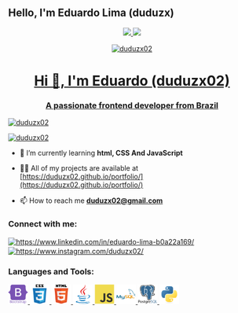## Hello, I'm Eduardo Lima (duduzx)

<div align="center">
  <a href="https://github.com/duduzx02">
  <img height="180em" src="https://github-readme-stats.vercel.app/api?username=duduzx02&show_icons=true&theme=dracula&include_all_commits=true&count_private=true"/>
  <img height="180em" src="https://github-readme-stats.vercel.app/api/top-langs/?username=duduzx02&layout=compact&langs_count=7&theme=dracula"/>
    <p><img align="center" src="https://github-readme-streak-stats.herokuapp.com/?user=duduzx02&&layout=compact&langs_count=7&theme=dracula" alt="duduzx02" /></p>
</div>








<h1 align="center">Hi 👋, I'm Eduardo (duduzx02)</h1>
<h3 align="center">A passionate frontend developer from Brazil</h3>

<p align="left"> <img src="https://komarev.com/ghpvc/?username=duduzx02&label=Profile%20views&color=0e75b6&style=flat" alt="duduzx02" /> </p>

<p align="left"> <a href="https://github.com/ryo-ma/github-profile-trophy"><img src="https://github-profile-trophy.vercel.app/?username=duduzx02&layout=compact&langs_count=7&theme=dracula" alt="duduzx02" /></a> </p>


- 🌱 I’m currently learning **html, CSS And JavaScript**

- 👨‍💻 All of my projects are available at [https://duduzx02.github.io/portfolio/](https://duduzx02.github.io/portfolio/)

- 📫 How to reach me **duduzx02@gmail.com**

<h3 align="left">Connect with me:</h3>
<p align="left">
<a href="https://www.linkedin.com/in/eduardo-lima-b0a22a169/" target="blank"><img align="center" src="https://raw.githubusercontent.com/rahuldkjain/github-profile-readme-generator/master/src/images/icons/Social/linked-in-alt.svg" alt="https://www.linkedin.com/in/eduardo-lima-b0a22a169/" height="30" width="40" /></a>
<a href="https://www.instagram.com/duduzx02/" target="blank"><img align="center" src="https://raw.githubusercontent.com/rahuldkjain/github-profile-readme-generator/master/src/images/icons/Social/instagram.svg" alt="https://www.instagram.com/duduzx02/" height="30" width="40" /></a>
</p>

<h3 align="left">Languages and Tools:</h3>
<p align="left"> <a href="https://getbootstrap.com" target="_blank" rel="noreferrer"> <img src="https://raw.githubusercontent.com/devicons/devicon/master/icons/bootstrap/bootstrap-plain-wordmark.svg" alt="bootstrap" width="40" height="40"/> </a> <a href="https://www.w3schools.com/css/" target="_blank" rel="noreferrer"> <img src="https://raw.githubusercontent.com/devicons/devicon/master/icons/css3/css3-original-wordmark.svg" alt="css3" width="40" height="40"/> </a> <a href="https://www.w3.org/html/" target="_blank" rel="noreferrer"> <img src="https://raw.githubusercontent.com/devicons/devicon/master/icons/html5/html5-original-wordmark.svg" alt="html5" width="40" height="40"/> </a> <a href="https://www.java.com" target="_blank" rel="noreferrer"> <img src="https://raw.githubusercontent.com/devicons/devicon/master/icons/java/java-original.svg" alt="java" width="40" height="40"/> </a> <a href="https://developer.mozilla.org/en-US/docs/Web/JavaScript" target="_blank" rel="noreferrer"> <img src="https://raw.githubusercontent.com/devicons/devicon/master/icons/javascript/javascript-original.svg" alt="javascript" width="40" height="40"/> </a> <a href="https://www.mysql.com/" target="_blank" rel="noreferrer"> <img src="https://raw.githubusercontent.com/devicons/devicon/master/icons/mysql/mysql-original-wordmark.svg" alt="mysql" width="40" height="40"/> </a> <a href="https://www.postgresql.org" target="_blank" rel="noreferrer"> <img src="https://raw.githubusercontent.com/devicons/devicon/master/icons/postgresql/postgresql-original-wordmark.svg" alt="postgresql" width="40" height="40"/> </a> <a href="https://www.python.org" target="_blank" rel="noreferrer"> <img src="https://raw.githubusercontent.com/devicons/devicon/master/icons/python/python-original.svg" alt="python" width="40" height="40"/> </a> </p>
